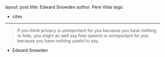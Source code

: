layout: post
title: Edward Snowden
author: Pere Vilas
tags:
- cites
---

> If you think privacy is unimportant for you because you have nothing to hide, you might as well say free speech is unimportant for you because you have nothing useful to say.


- Edward Snowden
